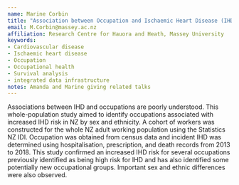 ```yaml
---
name: Marine Corbin
title: "Association between Occupation and Ischaemic Heart Disease (IHD) by sex and ethnicity in the whole New Zealand population using the Integrated Data Infrastructure (IDI)"
email: M.Corbin@massey.ac.nz
affiliation: Research Centre for Hauora and Heath, Massey University
keywords:
- Cardiovascular disease
- Ischaemic heart disease
- Occupation
- Occupational health
- Survival analysis
- integrated data infrastructure
notes: Amanda and Marine giving related talks
---
```


Associations between IHD and occupations are poorly understood. This whole-population study aimed to identify occupations associated with increased IHD risk in NZ by sex and ethnicity. A cohort of workers was constructed for the whole NZ adult working population using the Statistics NZ IDI. Occupation was obtained from census data and incident IHD was determined using hospitalisation, prescription, and death records from 2013 to 2018. This study confirmed an increased IHD risk for several occupations previously identified as being high risk for IHD and has also identified some potentially new occupational groups. Important sex and ethnic differences were also observed.
